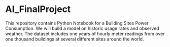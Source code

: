# AI_FinalProject
This repository contains Python Notebook for a Building Sites Power Consumption.
We will build a model on historic usage rates and observed weather.
The dataset includes one years of hourly meter readings from over one thousand buildings at several different sites around the world.

